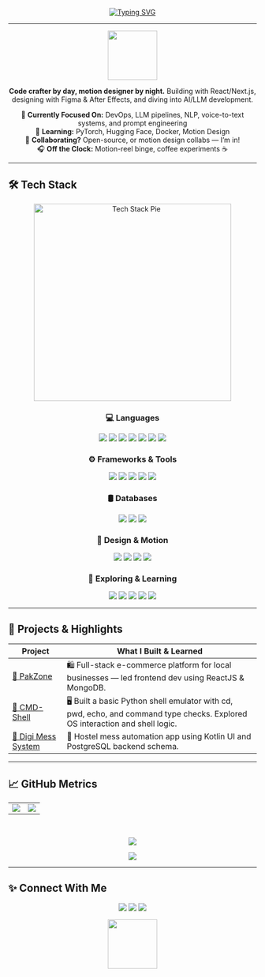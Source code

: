 <!-- Typing Animation -->
<p align="center">
  <a href="https://github.com/AamnaKhan-Dev">
    <img 
      src="https://readme-typing-svg.demolab.com?font=Fira+Code&size=28&pause=1000&color=e1a201&center=true&vCenter=true&width=850&lines=Hi%2C+I%27m+Aamna+Khan+-+CS+Senior+@+NUST;Frontend+Developer+%7C+Motion+Designer;AI+%26+LLM+Explorer+%7C+Visual+Thinker" alt="Typing SVG" 
    />
  </a>
</p>

---

<div align="center">
  
<img src="https://media3.giphy.com/media/v1.Y2lkPTc5MGI3NjExc2o5anJiZDE0aXVzbW10Z2U4a2I5a2JuOThiYmNuYnpvc3I3MTEwcCZlcD12MV9pbnRlcm5hbF9naWZfYnlfaWQmY3Q9cw/dqcUD8OJFtTFj8yND1/giphy.gif" width="100">

**Code crafter by day, motion designer by night.** Building with React/Next.js, designing with Figma & After Effects, and diving into AI/LLM development.

🔭 **Currently Focused On:** DevOps, LLM pipelines, NLP, voice-to-text systems, and prompt engineering  
🌱 **Learning:** PyTorch, Hugging Face, Docker, Motion Design  
🤝 **Collaborating?** Open-source, or motion design collabs — I’m in!  
🎧 **Off the Clock:** Motion-reel binge, coffee experiments ☕

</div>

---

## 🛠 Tech Stack

<p align="center">
  <img src="https://raw.githubusercontent.com/AamnaKhan-Dev/AamnaKhan-Dev/main/techstack-pie.gif" alt="Tech Stack Pie" width="400"/>
</p>

<div align="center">

### 💻 Languages  
<img src="https://img.shields.io/badge/Java-007396?style=for-the-badge&logo=java&logoColor=white"/>
<img src="https://img.shields.io/badge/C-00599C?style=for-the-badge&logo=c&logoColor=white"/>
<img src="https://img.shields.io/badge/C++-00599C?style=for-the-badge&logo=c%2B%2B&logoColor=white"/>
<img src="https://img.shields.io/badge/Python-3776AB?style=for-the-badge&logo=python&logoColor=white"/>
<img src="https://img.shields.io/badge/JavaScript-F7DF1E?style=for-the-badge&logo=javascript&logoColor=black"/>
<img src="https://img.shields.io/badge/SQL-4479A1?style=for-the-badge&logo=postgresql&logoColor=white"/>
<img src="https://img.shields.io/badge/Shell_Scripting-89e051?style=for-the-badge&logo=gnu-bash&logoColor=black"/>

<br/>

### ⚙️ Frameworks & Tools  
<img src="https://img.shields.io/badge/React-20232A?style=for-the-badge&logo=react&logoColor=61DAFB"/>
<img src="https://img.shields.io/badge/Next.js-000000?style=for-the-badge&logo=nextdotjs&logoColor=white"/>
<img src="https://img.shields.io/badge/TailwindCSS-38B2AC?style=for-the-badge&logo=tailwind-css&logoColor=white"/>
<img src="https://img.shields.io/badge/GitHub%20Actions-2088FF?style=for-the-badge&logo=github-actions&logoColor=white"/>
<img src="https://img.shields.io/badge/Docker-2496ED?style=for-the-badge&logo=docker&logoColor=white"/>

<br/>

### 🛢️ Databases  
<img src="https://img.shields.io/badge/PostgreSQL-336791?style=for-the-badge&logo=postgresql&logoColor=white"/>
<img src="https://img.shields.io/badge/MongoDB-47A248?style=for-the-badge&logo=mongodb&logoColor=white"/>
<img src="https://img.shields.io/badge/MySQL-4479A1?style=for-the-badge&logo=mysql&logoColor=white"/>

<br/>

### 🎨 Design & Motion  
<img src="https://img.shields.io/badge/After%20Effects-9999FF?style=for-the-badge&logo=adobeaftereffects&logoColor=white"/>
<img src="https://img.shields.io/badge/Illustrator-FF9A00?style=for-the-badge&logo=adobeillustrator&logoColor=white"/>
<img src="https://img.shields.io/badge/Figma-F24E1E?style=for-the-badge&logo=figma&logoColor=white"/>
<img src="https://img.shields.io/badge/Canva-00C4CC?style=for-the-badge&logo=canva&logoColor=white"/>

<br/>

### 🤖 Exploring & Learning  
<img src="https://img.shields.io/badge/HuggingFace-FCC72C?style=for-the-badge&logo=huggingface&logoColor=black"/>
<img src="https://img.shields.io/badge/PyTorch-EE4C2C?style=for-the-badge&logo=pytorch&logoColor=white"/>
<img src="https://img.shields.io/badge/LLMs-%F0%9F%A4%96-blue?style=for-the-badge"/>
<img src="https://img.shields.io/badge/DevOps-0A0A0A?style=for-the-badge&logo=azuredevops&logoColor=00FFE0"/>
<img src="https://img.shields.io/badge/OpenAI_API-412991?style=for-the-badge&logo=openai&logoColor=white"/>


</div>

---

## 🚀 Projects & Highlights

| Project | What I Built & Learned |
|--------|-------------------------|
| [🔗 PakZone](https://github.com/AamnaKhan-Dev/PakZone) | 🛍️ Full-stack e-commerce platform for local businesses — led frontend dev using ReactJS & MongoDB. |
| [🔗 CMD-Shell](https://github.com/AamnaKhan-Dev/CMD-Shell) | 🖥️ Built a basic Python shell emulator with cd, pwd, echo, and command type checks. Explored OS interaction and shell logic. |
| [🔗 Digi Mess System](https://github.com/AamnaKhan-Dev/Digi-Mess-System) | 🏫 Hostel mess automation app using Kotlin UI and PostgreSQL backend schema. |

---

## 📈 GitHub Metrics

<table align="center">
  <tr>
    <td>
      <img src="https://github-readme-stats.vercel.app/api?username=AamnaKhan-Dev&show_icons=true&theme=radical&title_color=00ffe0&icon_color=00ffe0&text_color=ffffff&bg_color=0d1117" />
    </td>
    <td>
      <img src="https://github-readme-stats.vercel.app/api/top-langs/?username=AamnaKhan-Dev&layout=compact&theme=radical&title_color=00ffe0&text_color=ffffff&bg_color=0d1117" />
    </td>
  </tr>
</table>
<br/>

<p align="center">
  <img src="https://streak-stats.demolab.com?user=AamnaKhan-Dev&hide_border=false&background=0D1117&ring=00ffe0&fire=E1AD01&currStreakLabel=E1AD01&currStreakNum=E1AD01&sideNums=00ffe0&sideLabels=ffffff&dates=cccccc" />
</p>

<!-- Activity Graph -->
<p align="center">
  <img src="https://github-readme-activity-graph.vercel.app/graph?username=AamnaKhan-Dev&bg_color=0d1117&color=00ffe0&line=00ffe0&point=ffffff&area=true&hide_border=true" />
</p>

---

## ✨ Connect With Me

<p align="center">
  <a href="mailto:aamkhan512@gmail.com"><img src="https://img.shields.io/badge/Email-D14836?style=for-the-badge&logo=gmail&logoColor=white"/></a>
  <a href="https://www.linkedin.com/in/aamna-khan-b56866352/"><img src="https://img.shields.io/badge/LinkedIn-0077B5?style=for-the-badge&logo=linkedin&logoColor=white"/></a>
  <a href="https://github.com/AamnaKhan-Dev"><img src="https://img.shields.io/badge/GitHub-181717?style=for-the-badge&logo=github&logoColor=white"/></a>
</p>

<div align="center">
  
<img src="https://media.giphy.com/media/v1.Y2lkPWVjZjA1ZTQ3dWN3Z3l2bmw1dXhlMGFhZDFnenJuN3hoOXhkbndnY2Fhd3kwMG9yMCZlcD12MV9zdGlja2Vyc19zZWFyY2gmY3Q9cw/WEwkj07pcVlS/giphy.gif" width="100">
